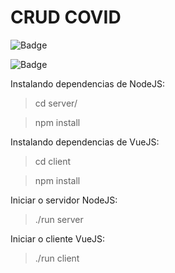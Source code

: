 # CRUD COVID

![Badge](https://img.shields.io/static/v1?label=Backend&message=NodeJS%20(Express)&color=rgb(87,95,207)&style=for-the-badge&logo=%3CLOGO%3E)

![Badge](https://img.shields.io/static/v1?label=Frontend&message=VueJS%20&color=rgb(16,%20172,%20132)&style=for-the-badge&logo=%3CLOGO%3E)


Instalando dependencias de NodeJS:

> cd server/

> npm install

Instalando dependencias de VueJS:

> cd client

> npm install

Iniciar o servidor NodeJS:

> ./run server

Iniciar o cliente VueJS:

> ./run client
